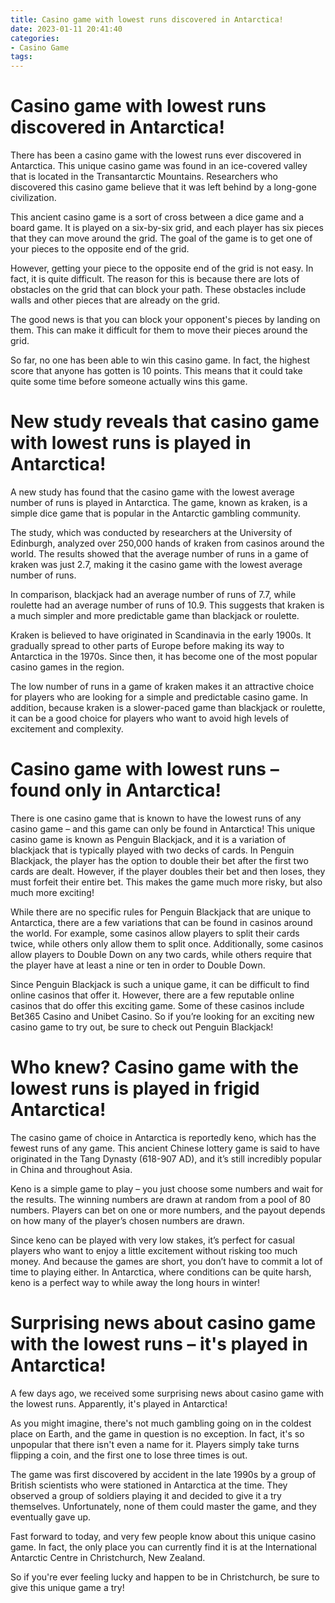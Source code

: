 ```yaml
---
title: Casino game with lowest runs discovered in Antarctica!
date: 2023-01-11 20:41:40
categories:
- Casino Game
tags:
---
```



#  Casino game with lowest runs discovered in Antarctica!

There has been a casino game with the lowest runs ever discovered in Antarctica. This unique casino game was found in an ice-covered valley that is located in the Transantarctic Mountains. Researchers who discovered this casino game believe that it was left behind by a long-gone civilization.

This ancient casino game is a sort of cross between a dice game and a board game. It is played on a six-by-six grid, and each player has six pieces that they can move around the grid. The goal of the game is to get one of your pieces to the opposite end of the grid.

However, getting your piece to the opposite end of the grid is not easy. In fact, it is quite difficult. The reason for this is because there are lots of obstacles on the grid that can block your path. These obstacles include walls and other pieces that are already on the grid.

The good news is that you can block your opponent's pieces by landing on them. This can make it difficult for them to move their pieces around the grid.

So far, no one has been able to win this casino game. In fact, the highest score that anyone has gotten is 10 points. This means that it could take quite some time before someone actually wins this game.

#  New study reveals that casino game with lowest runs is played in Antarctica!

A new study has found that the casino game with the lowest average number of runs is played in Antarctica. The game, known as kraken, is a simple dice game that is popular in the Antarctic gambling community.

The study, which was conducted by researchers at the University of Edinburgh, analyzed over 250,000 hands of kraken from casinos around the world. The results showed that the average number of runs in a game of kraken was just 2.7, making it the casino game with the lowest average number of runs.

In comparison, blackjack had an average number of runs of 7.7, while roulette had an average number of runs of 10.9. This suggests that kraken is a much simpler and more predictable game than blackjack or roulette.

Kraken is believed to have originated in Scandinavia in the early 1900s. It gradually spread to other parts of Europe before making its way to Antarctica in the 1970s. Since then, it has become one of the most popular casino games in the region.

The low number of runs in a game of kraken makes it an attractive choice for players who are looking for a simple and predictable casino game. In addition, because kraken is a slower-paced game than blackjack or roulette, it can be a good choice for players who want to avoid high levels of excitement and complexity.

#  Casino game with lowest runs – found only in Antarctica!

There is one casino game that is known to have the lowest runs of any casino game – and this game can only be found in Antarctica! This unique casino game is known as Penguin Blackjack, and it is a variation of blackjack that is typically played with two decks of cards. In Penguin Blackjack, the player has the option to double their bet after the first two cards are dealt. However, if the player doubles their bet and then loses, they must forfeit their entire bet. This makes the game much more risky, but also much more exciting!

While there are no specific rules for Penguin Blackjack that are unique to Antarctica, there are a few variations that can be found in casinos around the world. For example, some casinos allow players to split their cards twice, while others only allow them to split once. Additionally, some casinos allow players to Double Down on any two cards, while others require that the player have at least a nine or ten in order to Double Down.

Since Penguin Blackjack is such a unique game, it can be difficult to find online casinos that offer it. However, there are a few reputable online casinos that do offer this exciting game. Some of these casinos include Bet365 Casino and Unibet Casino. So if you’re looking for an exciting new casino game to try out, be sure to check out Penguin Blackjack!

#  Who knew? Casino game with the lowest runs is played in frigid Antarctica!

The casino game of choice in Antarctica is reportedly keno, which has the fewest runs of any game. This ancient Chinese lottery game is said to have originated in the Tang Dynasty (618-907 AD), and it’s still incredibly popular in China and throughout Asia.

Keno is a simple game to play – you just choose some numbers and wait for the results. The winning numbers are drawn at random from a pool of 80 numbers. Players can bet on one or more numbers, and the payout depends on how many of the player’s chosen numbers are drawn.

Since keno can be played with very low stakes, it’s perfect for casual players who want to enjoy a little excitement without risking too much money. And because the games are short, you don’t have to commit a lot of time to playing either. In Antarctica, where conditions can be quite harsh, keno is a perfect way to while away the long hours in winter!

#  Surprising news about casino game with the lowest runs – it's played in Antarctica!

A few days ago, we received some surprising news about casino game with the lowest runs. Apparently, it's played in Antarctica!

As you might imagine, there's not much gambling going on in the coldest place on Earth, and the game in question is no exception. In fact, it's so unpopular that there isn't even a name for it. Players simply take turns flipping a coin, and the first one to lose three times is out.

The game was first discovered by accident in the late 1990s by a group of British scientists who were stationed in Antarctica at the time. They observed a group of soldiers playing it and decided to give it a try themselves. Unfortunately, none of them could master the game, and they eventually gave up.

Fast forward to today, and very few people know about this unique casino game. In fact, the only place you can currently find it is at the International Antarctic Centre in Christchurch, New Zealand.

So if you're ever feeling lucky and happen to be in Christchurch, be sure to give this unique game a try!